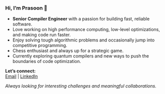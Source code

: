 ### Hi, I’m Prasoon 👋

- **Senior Compiler Engineer** with a passion for building fast, reliable software.
- Love working on high performance computing, low-level optimizations, and making code run faster.
- Enjoy solving tough algorithmic problems and occasionally jump into competitive programming.
- Chess enthusiast and always up for a strategic game.
- Currently exploring quantum compilers and new ways to push the boundaries of code optimization.

**Let’s connect:**  
[Email](mailto:prasoon@cse.iitm.ac.in) | [LinkedIn](https://www.linkedin.com/in/mishra-prasoon/)

*Always looking for interesting challenges and meaningful collaborations.*
